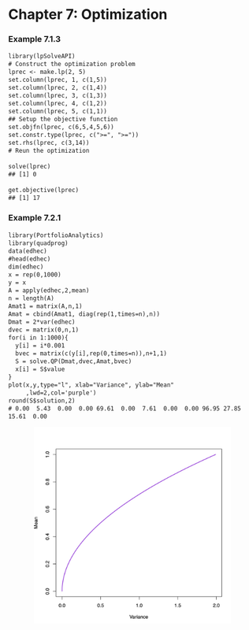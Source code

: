 # Chapter 7: Optimization

### Example 7.1.3

```{r}
library(lpSolveAPI)
# Construct the optimization problem
lprec <- make.lp(2, 5)
set.column(lprec, 1, c(1,5))
set.column(lprec, 2, c(1,4))
set.column(lprec, 3, c(1,3))
set.column(lprec, 4, c(1,2))
set.column(lprec, 5, c(1,1))
## Setup the objective function
set.objfn(lprec, c(6,5,4,5,6))
set.constr.type(lprec, c(">=", ">="))
set.rhs(lprec, c(3,14))
# Reun the optimization

solve(lprec)  
## [1] 0

get.objective(lprec)  
## [1] 17
```

### Example 7.2.1

```{r}
library(PortfolioAnalytics)
library(quadprog)
data(edhec)
#head(edhec)
dim(edhec)
x = rep(0,1000)
y = x
A = apply(edhec,2,mean)
n = length(A)
Amat1 = matrix(A,n,1)
Amat = cbind(Amat1, diag(rep(1,times=n),n))
Dmat = 2*var(edhec)
dvec = matrix(0,n,1)
for(i in 1:1000){
  y[i] = i*0.001
  bvec = matrix(c(y[i],rep(0,times=n)),n+1,1)
  S = solve.QP(Dmat,dvec,Amat,bvec)
  x[i] = S$value
}
plot(x,y,type="l", xlab="Variance", ylab="Mean"
     ,lwd=2,col='purple')
round(S$solution,2)
# 0.00  5.43  0.00  0.00 69.61  0.00  7.61  0.00  0.00 96.95 27.85 15.61  0.00
```


<p align = "center">
<img src="./Figure/fig7_1.jpg" alt="drawing" width="400" height="400"/>
</p>
